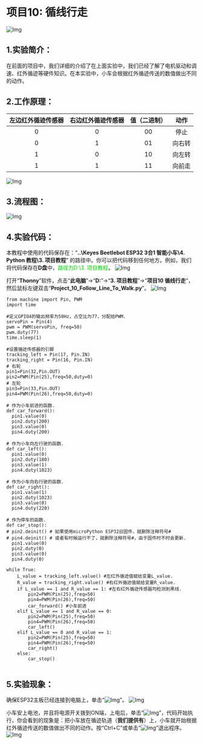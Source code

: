 # 项目10: 循线行走
![Img](/media/img-20230518082944.png)
## 1.实验简介：
在前面的项目中，我们详细的介绍了在上面实验中，我们已经了解了电机驱动和调速、红外循迹等硬件知识。在本实验中，小车会根据红外循迹传送的数值做出不同的动作。

## 2.工作原理：
|左边红外循迹传感器|右边红外循迹传感器|值（二进制）|动作|
| :--: | :--: | :--: | :--: |
|0|0|00|停止|
|0|1|01|向右转|
|1|0|10|向左转|
|1|1|11|向前走|
![Img](/media/img-20230522175919.png)

## 3.流程图：
![Img](/media/img-20230330133157.png)

## 4.实验代码：
本教程中使用的代码保存在：“**..\Keyes Beetlebot ESP32 3合1 智能小车\4. Python 教程\3. 项目教程**” 的路径中。你可以把代码移到任何地方。例如，我们将代码保存在**D盘**中，<span style="color: rgb(0, 209, 0);">路径为D:\3. 项目教程</span>。
![Img](/media/img-20230331170623.png)

打开“**Thonny**”软件，点击“**此电脑**”→“**D:**”→“**3. 项目教程**”→“**项目10 循线行走**”，然后鼠标左键双击“**Project_10_Follow_Line_To_Walk.py**”。
![Img](/media/img-20230403141106.png)

```
from machine import Pin, PWM
import time

#定义GPIO4的输出频率为50Hz，占空比为77，分配给PWM.
servoPin = Pin(4)
pwm = PWM(servoPin, freq=50)
pwm.duty(77)
time.sleep(1)

#设置循迹传感器的引脚
tracking_left = Pin(17, Pin.IN)
tracking_right = Pin(16, Pin.IN)
# 右轮
pin1=Pin(32,Pin.OUT)
pin2=PWM(Pin(25),freq=50,duty=0)
# 左轮
pin3=Pin(33,Pin.OUT)
pin4=PWM(Pin(26),freq=50,duty=0)

# 作为小车前进的函数.
def car_forward(): 
  pin1.value(0)
  pin2.duty(200) 
  pin3.value(0)
  pin4.duty(200)  

# 作为小车向左行驶的函数.
def car_left(): 
  pin1.value(0)
  pin2.duty(180) 
  pin3.value(1)
  pin4.duty(1023)  

# 作为小车向右行驶的函数.
def car_right(): 
  pin1.value(1)
  pin2.duty(1023) 
  pin3.value(0)
  pin4.duty(220)

# 作为停车的函数.
def car_stop():
# pin2.deinit() # 如果使用microPython ESP32旧固件，就删除注释符号#
# pin4.deinit() # 或者有时候运行不了，就删除注释符号#，由于固件时不时会更新.
  pin1.value(0)
  pin2.duty(0) 
  pin3.value(0)
  pin4.duty(0)

while True:
    L_value = tracking_left.value() #左红外循迹值赋给变量L_value.
    R_value = tracking_right.value() #右红外循迹值赋给变量R_value.
    if L_value == 1 and R_value == 1: #左右红外循迹传感器均检测到黑线.
        pin2=PWM(Pin(25),freq=50)
        pin4=PWM(Pin(26),freq=50)
        car_forward() #小车前进
    elif L_value == 1 and R_value == 0:
        pin2=PWM(Pin(25),freq=50)
        pin4=PWM(Pin(26),freq=50)
        car_left()
    elif L_value == 0 and R_value == 1:
        pin2=PWM(Pin(25),freq=50)
        pin4=PWM(Pin(26),freq=50)
        car_right()
    else:
        car_stop() 
        
```
## 5.实验现象：
确保ESP32主板已经连接到电脑上，单击“![Img](/media/img-20230403103800.png)”。
![Img](/media/img-20230403141214.png)

小车安上电池，并且将电源开关拨到ON端，上电后，单击“![Img](/media/img-20230403103831.png)”，代码开始执行，你会看到的现象是：把小车放在循迹轨道（**我们提供有**）上，小车就开始根据红外循迹传送的数值做出不同的动作。按“Ctrl+C”或单击“![Img](/media/img-20230403103911.png)”退出程序。
![Img](/media/img-20230403141501.png)


